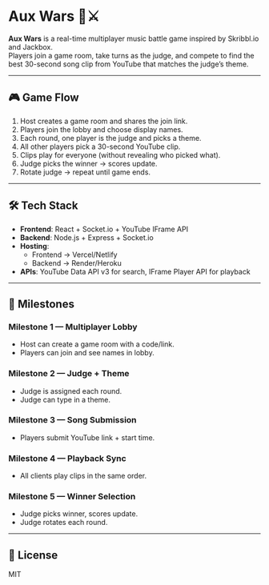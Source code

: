 # Aux Wars 🎵⚔️

**Aux Wars** is a real-time multiplayer music battle game inspired by Skribbl.io and Jackbox.  
Players join a game room, take turns as the judge, and compete to find the best 30-second song clip from YouTube that matches the judge’s theme.

---

## 🎮 Game Flow
1. Host creates a game room and shares the join link.
2. Players join the lobby and choose display names.
3. Each round, one player is the judge and picks a theme.
4. All other players pick a 30-second YouTube clip.
5. Clips play for everyone (without revealing who picked what).
6. Judge picks the winner → scores update.
7. Rotate judge → repeat until game ends.

---

## 🛠️ Tech Stack
- **Frontend**: React + Socket.io + YouTube IFrame API
- **Backend**: Node.js + Express + Socket.io
- **Hosting**:
  - Frontend → Vercel/Netlify
  - Backend → Render/Heroku
- **APIs**: YouTube Data API v3 for search, IFrame Player API for playback

---

## 🚀 Milestones

### Milestone 1 — Multiplayer Lobby
- Host can create a game room with a code/link.
- Players can join and see names in lobby.

### Milestone 2 — Judge + Theme
- Judge is assigned each round.
- Judge can type in a theme.

### Milestone 3 — Song Submission
- Players submit YouTube link + start time.

### Milestone 4 — Playback Sync
- All clients play clips in the same order.

### Milestone 5 — Winner Selection
- Judge picks winner, scores update.
- Judge rotates each round.

---

## 📜 License
MIT
